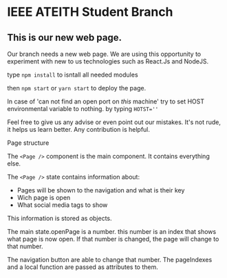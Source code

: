 # IEEE ATEITH Student Branch
## This is our new web page.

Our branch needs a new web page. We are using this opportunity to experiment
with new to us technologies such as React.Js and NodeJS.

type `npm install` to isntall all needed modules

then `npm start` or `yarn start` to deploy the page.

In case of 'can not find an open port on _this_ machine' try to set HOST environmental variable to nothing.
by typing `HOTST=''`

Feel free to give us any advise or even point out our mistakes. It's not rude, it helps us learn better.
Any contribution is helpful.


Page structure

The `<Page />` component is the main component. It contains everything else.

The `<Page />` state contains information about:
  - Pages will be shown to the navigation and what is their key
  - Wich page is open
  - What social media tags to show

This information is stored as objects.

The main <Page /> state.openPage is a number. this number is an index that shows
what page is now open. If that number is changed, the page will change to that number.

The navigation button are able to change that number.
The pageIndexes and a local function are passed as attributes to them.

